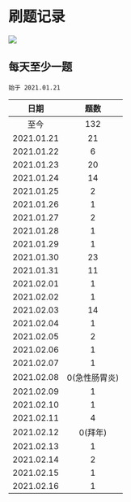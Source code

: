 # 刷题记录
[![](https://img.shields.io/badge/license-MIT-blue)](https://github.com/Aqinn/code_dance/blob/master/LICENSE)

## 每天至少一题
`始于 2021.01.21` 

|     日期      | 题数  |
|:------------:|:----:|
|      至今     |  132 |
|  2021.01.21  |  21  |
|  2021.01.22  |  6   |
|  2021.01.23  |  20  |
|  2021.01.24  |  14  |
|  2021.01.25  |  2   |
|  2021.01.26  |  1   |
|  2021.01.27  |  2   |
|  2021.01.28  |  1   |
|  2021.01.29  |  1   |
|  2021.01.30  |  23  |
|  2021.01.31  |  11  |
|  2021.02.01  |  1   |
|  2021.02.02  |  1   |
|  2021.02.03  |  14  |
|  2021.02.04  |  1   |
|  2021.02.05  |  2   |
|  2021.02.06  |  1   |
|  2021.02.07  |  1   |
|  2021.02.08  |  0(急性肠胃炎)   |
|  2021.02.09  |  1   |
|  2021.02.10  |  1   |
|  2021.02.11  |  4   |
|  2021.02.12  |  0(拜年)   |
|  2021.02.13  |  1   |
|  2021.02.14  |  2   |
|  2021.02.15  |  1   |
|  2021.02.16  |  1   |
